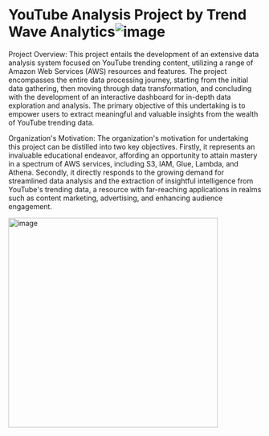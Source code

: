 # YouTube Analysis Project by Trend Wave Analytics![image](https://github.com/vrushabh07/Youtube-analytics/assets/85504424/22184bdd-79f9-4351-96b1-9499e0db43cf)

Project Overview:
This project entails the development of an extensive data analysis system focused on
YouTube trending content, utilizing a range of Amazon Web Services (AWS) resources
and features. The project encompasses the entire data processing journey, starting from
the initial data gathering, then moving through data transformation, and concluding with
the development of an interactive dashboard for in-depth data exploration and analysis.
The primary objective of this undertaking is to empower users to extract meaningful and
valuable insights from the wealth of YouTube trending data.

Organization's Motivation:
The organization's motivation for undertaking this project can be distilled into two key
objectives. Firstly, it represents an invaluable educational endeavor, affording an
opportunity to attain mastery in a spectrum of AWS services, including S3, IAM, Glue,
Lambda, and Athena. Secondly, it directly responds to the growing demand for
streamlined data analysis and the extraction of insightful intelligence from YouTube's
trending data, a resource with far-reaching applications in realms such as content
marketing, advertising, and enhancing audience engagement.

<img width="417" alt="image" src="https://github.com/vrushabh07/Youtube-analytics/assets/85504424/22bc7aaa-af91-4943-b61b-2249ddb8a890">
